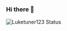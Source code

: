 ### Hi there 👋
![Luketuner123 Status](https://github-readme-stats.vercel.app/api?username=Luketuner123&show_icons=true)

<!--
**Luketuner123/Luketuner123** is a ✨ _special_ ✨ repository because its `README.md` (this file) appears on your GitHub profile.

Here are some ideas to get you started:

- 🔭 I’m currently working on ...
- 🌱 I’m currently learning ...
- 👯 I’m looking to collaborate on ...
- 🤔 I’m looking for help with ...
- 💬 Ask me about ...
- 📫 How to reach me: ...
- 😄 Pronouns: ...
- ⚡ Fun fact: ...
-->
